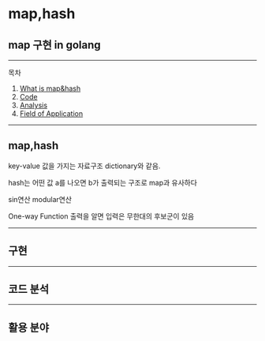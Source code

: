 # map,hash
## map 구현 in golang

---
목차
1. [What is map&hash](#map,hash)
2. [Code](#구현)
3. [Analysis](#코드-분석)
4. [Field of Application](#활용-분야)

___
## map,hash
key-value 값을 가지는 자료구조
dictionary와 같음.

hash는 어떤 값 a를 나오면 b가 출력되는 구조로 map과 유사하다

sin연산
modular연산

One-way Function
출력을 알면 입력은 무한대의 후보군이 있음
___

## 구현

___
## 코드 분석




___
## 활용 분야

